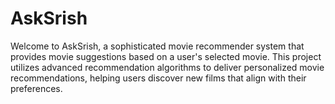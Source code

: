 # AskSrish
Welcome to AskSrish, a sophisticated movie recommender system that provides movie suggestions based on a user's selected movie. This project utilizes advanced recommendation algorithms to deliver personalized movie recommendations, helping users discover new films that align with their preferences.
